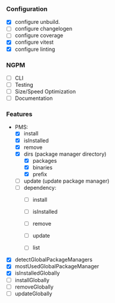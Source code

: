 ### Configuration

- [x] configure unbuild.
- [ ] configure changelogen
- [ ] configure coverage
- [x] configure vitest
- [x] configure linting

### NGPM

- [ ] CLI
- [ ] Testing
- [ ] Size/Speed Optimization
- [ ] Documentation

### Features

- PMS:
    - [x] install
    - [x] isInstalled
    - [x] remove
    - [x] dirs (package manager directory)
        - [x] packages
        - [x] binaries
        - [x] prefix
    - [ ] update (update package manager)
    - [ ] dependency:
        - [ ] install
        - [ ] isInstalled
        - [ ] remove
        - [ ] update
        - [ ] list


- [x] detectGlobalPackageManagers
- [x] mostUsedGlobalPackageManager
- [x] isInstalledGlobally
- [ ] installGlobally
- [ ] removeGlobally
- [ ] updateGlobally